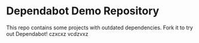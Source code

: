 # Dependabot Demo Repository

This repo contains some projects with outdated dependencies. Fork it to try out
Dependabot!
czxcxz
vcdzvxz
